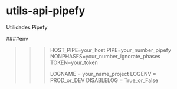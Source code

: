 # utils-api-pipefy
 Utilidades Pipefy

####env
>>>HOST_PIPE=your_host
>>>PIPE=your_number_pipefy
>>>NONPHASES=your_number_ignorate_phases
>>>TOKEN=your_token
>>>
>>>LOGNAME = your_name_project
>>>LOGENV = PROD_or_DEV
>>>DISABLELOG = True_or_False